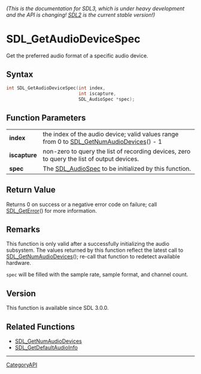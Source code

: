 ###### (This is the documentation for SDL3, which is under heavy development and the API is changing! [SDL2](https://wiki.libsdl.org/SDL2/) is the current stable version!)
# SDL_GetAudioDeviceSpec

Get the preferred audio format of a specific audio device.

## Syntax

```c
int SDL_GetAudioDeviceSpec(int index,
                           int iscapture,
                           SDL_AudioSpec *spec);

```

## Function Parameters

|                   |                                                                                                                    |
| ----------------- | ------------------------------------------------------------------------------------------------------------------ |
| **index**         | the index of the audio device; valid values range from 0 to [SDL_GetNumAudioDevices](SDL_GetNumAudioDevices)() - 1 |
| **iscapture**     | non-zero to query the list of recording devices, zero to query the list of output devices.                         |
| **spec**          | The [SDL_AudioSpec](SDL_AudioSpec) to be initialized by this function.                                             |

## Return Value

Returns 0 on success or a negative error code on failure; call
[SDL_GetError](SDL_GetError)() for more information.

## Remarks

This function is only valid after a successfully initializing the audio
subsystem. The values returned by this function reflect the latest call to
[SDL_GetNumAudioDevices](SDL_GetNumAudioDevices)(); re-call that function
to redetect available hardware.

`spec` will be filled with the sample rate, sample format, and channel
count.

## Version

This function is available since SDL 3.0.0.

## Related Functions

* [SDL_GetNumAudioDevices](SDL_GetNumAudioDevices)
* [SDL_GetDefaultAudioInfo](SDL_GetDefaultAudioInfo)

----
[CategoryAPI](CategoryAPI)

